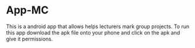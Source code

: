 # App-MC
This is a android app that allows helps lecturers mark group projects.
To run this app download the apk file onto your phone and click on the apk and give it permissions.
